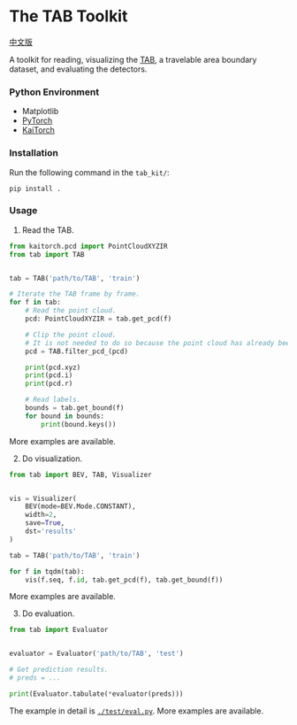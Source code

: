 # The TAB Toolkit

[中文版](README_ZH.md)

A toolkit for reading, visualizing the [TAB](https://github.com/kaiopen/tab), a travelable area boundary dataset, and evaluating the detectors.

### Python Environment
- Matplotlib
- [PyTorch](https://pytorch.org)
- [KaiTorch](https://github.com/kaiopen/kaitorch)

### Installation
Run the following command in the `tab_kit/`:
```shell
pip install .
```

### Usage
1. Read the TAB.
```python
from kaitorch.pcd import PointCloudXYZIR
from tab import TAB


tab = TAB('path/to/TAB', 'train')

# Iterate the TAB frame by frame.
for f in tab:
    # Read the point cloud.
    pcd: PointCloudXYZIR = tab.get_pcd(f)

    # Clip the point cloud.
    # It is not needed to do so because the point cloud has already been clipped before.
    pcd = TAB.filter_pcd_(pcd)

    print(pcd.xyz)
    print(pcd.i)
    print(pcd.r)

    # Read labels.
    bounds = tab.get_bound(f)
    for bound in bounds:
        print(bound.keys())

```

More examples are available.

2. Do visualization.
```python
from tab import BEV, TAB, Visualizer


vis = Visualizer(
    BEV(mode=BEV.Mode.CONSTANT),
    width=2,
    save=True,
    dst='results'
)

tab = TAB('path/to/TAB', 'train')

for f in tqdm(tab):
    vis(f.seq, f.id, tab.get_pcd(f), tab.get_bound(f))

```

More examples are available.

3. Do evaluation.
```python
from tab import Evaluator


evaluator = Evaluator('path/to/TAB', 'test')

# Get prediction results.
# preds = ...

print(Evaluator.tabulate(*evaluator(preds)))

```

The example in detail is [`./test/eval.py`](./test/eval.py). More examples are available.
